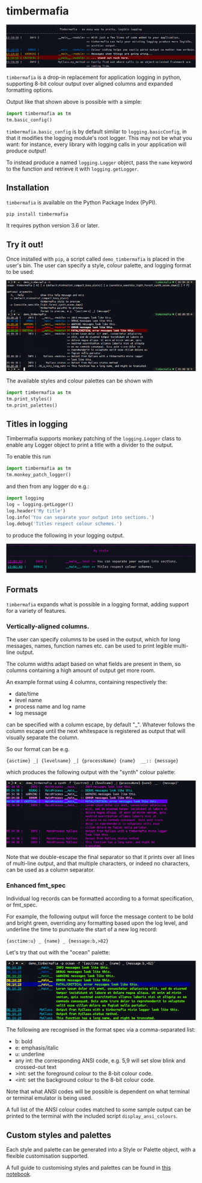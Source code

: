 # timbermafia

![](static/demo0.png)

`timbermafia` is a drop-in replacement for application logging in
python, supporting 8-bit colour output over aligned columns and expanded
formatting options.

Output like that shown above is possible with a simple:

```python
import timbermafia as tm
tm.basic_config()
```

`timbermafia.basic_config` is by default similar to
`logging.basicConfig`, in that it modifies the logging module's root
logger. This may not be what you want: for instance, every library with
logging calls in your application will produce output!

To instead produce a named `logging.Logger` object, pass the `name`
keyword to the function and retrieve it with `logging.getLogger`.

## Installation

`timbermafia` is available on the Python Package Index (PyPI).

```bash
pip install timbermafia
```

It requires python version 3.6 or later.

<!--## Features-->

<!--`timbermafia` implements a formatter with the following features:-->
<!--- vertically aligned, column-based output, with adaptively allocated and-->
<!--  tweakable widths.-->
<!--- output over aligned, multiple lines, with truncation support for-->
<!--  fields to fit into a single line.-->
<!--- an expanded fmt_spec for the logging format, allowing for log record-->
<!--  fields to be formatted individually with 8-bit ANSI colours and other-->
<!--  formatting options.-->
<!--- colourised and formatted output for each different logging level.-->
<!--- a variety of pre-configured styles and colour palettes.-->

## Try it out!

Once installed with `pip`, a script called `demo_timbermafia` is placed
in the user's bin. The user can specify a style, colour palette, and
logging format to be used:

![](static/demo1.png)

The available styles and colour palettes can be shown with

```python
import timbermafia as tm
tm.print_styles()
tm.print_palettes()
```

<!--Once you've found a style and palette you like, you can configure this-->
<!--in your script or application with something like:-->

<!--```python-->
<!--import timbermafia as tm-->
<!--import sys-->
<!--tm.basic_config(style="compact", palette="dawn",-->
<!--                stream=sys.stdout,      -->
<!--                filename="/tmp/my_output.log",-->
<!--                format="{asctime:u} _| {threadName} {name} {funcName} __>> {message}",-->
<!--                datefmt="%d/%m/%y %H:%M:%S")-->
<!--```-->

<!--and you can get output like this from your existing logging calls:-->

<!--![](static/demo1_5.png)-->

## Titles in logging

Timbermafia supports monkey patching of the `logging.Logger` class to
enable any Logger object to print a title with a divider to the output.

To enable this run

```python
import timbermafia as tm
tm.monkey_patch_logger()
```

and then from any logger do e.g.:

```python
import logging
log = logging.getLogger()
log.header('My title')
log.info('You can separate your output into sections.')
log.debug('Titles respect colour schemes.')
```

to produce the following in your logging output.

![](static/demo4.png)


## Formats

`timbermafia` expands what is possible in a logging format, adding
support for a variety of features.

### Vertically-aligned columns.

The user can specify columns to be used in the output, which for long
messages, names, function names etc. can be used to print legible
multi-line output.

The column widths adapt based on what fields are present in them, so
columns containing a high amount of output get more room.

An example format using 4 columns, containing respectively the:
- date/time
- level name
- process name and log name
- log message

can be specified with a column escape, by default "_". Whatever follows
the column escape until the next whitespace is registered as output that
will visually separate the column.

So our format can be e.g.

```
{asctime} _| {levelname} _| {processName} {name}  __:: {message}
```

which produces the following output with the "synth" colour palette:

![](static/demo2.png)

Note that we double-escape the final separator so that it prints over
all lines of multi-line output, and that multiple characters, or indeed
no characters, can be used as a column separator.

### Enhanced fmt_spec

Individual log records can be formatted according to a format
specification, or fmt_spec.

For example, the following output will force the message content to be
bold and bright green, overriding any formatting based upon the log
level, and underline the time to punctuate the start of a new log
record:

```
{asctime:u} _ {name} _ {message:b,>82}
```

Let's try that out with the "ocean" palette:

![](static/demo3.png)

The following are recognised in the format spec via a comma-separated
list:
- b: bold
- e: emphasis/italic
- u: underline
- any int: the corresponding ANSI code, e.g. 5,9 will set slow blink and
  crossed-out text
- \>int: set the foreground colour to the 8-bit colour code.
- \<int: set the background colour to the 8-bit colour code.

Note that what ANSI codes will be possible is dependent on what terminal
or terminal emulator is being used.

A full list of the ANSI colour codes matched to some sample output can
be printed to the terminal with the included script
`display_ansi_colours`.

## Custom styles and palettes

Each style and palette can be generated into a Style or Palette object,
with a flexible customisation supported.

A full guide to customising styles and palettes can be found in [this
notebook](notebooks/styles_and_palettes.ipynb).

